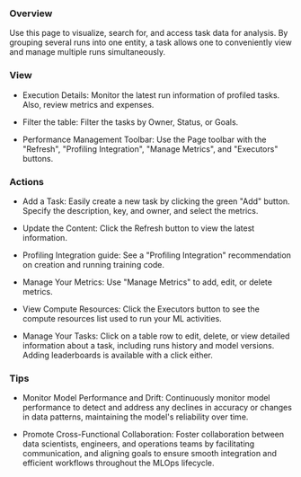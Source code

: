 ### Overview

Use this page to visualize, search for, and access task data for analysis. 
By grouping several runs into one entity, a task allows one to conveniently view and manage multiple runs simultaneously.

### View

- Execution Details: Monitor the latest run information of profiled tasks. Also, review metrics and expenses.

- Filter the table: Filter the tasks by Owner, Status, or Goals. 

- Performance Management Toolbar: Use the Page toolbar with the "Refresh", "Profiling Integration", "Manage Metrics", and "Executors" buttons.

### Actions

- Add a Task: Easily create a new task by clicking the green "Add" button. Specify the description, key, and owner, and select the metrics.

- Update the Content: Click the Refresh button to view the latest information.
 
- Profiling Integration guide: See a "Profiling Integration" recommendation on creation and running training code.
 
- Manage Your Metrics: Use "Manage Metrics" to add, edit, or delete metrics.
 
- View Compute Resources: Click the Executors button to see the compute resources list used to run your ML activities.
  
- Manage Your Tasks: Click on a table row to edit, delete, or view detailed information about a task, including runs history and model versions. Adding leaderboards is available with a click either.

### Tips

- Monitor Model Performance and Drift: Continuously monitor model performance to detect and address any declines in accuracy or changes in data patterns, maintaining the model's reliability over time.

- Promote Cross-Functional Collaboration: Foster collaboration between data scientists, engineers, and operations teams by facilitating communication, and aligning goals to ensure smooth integration and efficient workflows throughout the MLOps lifecycle.